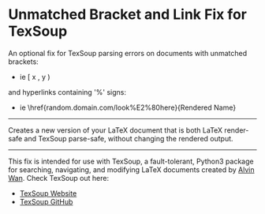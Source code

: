 # Unmatched Bracket and Link Fix for TexSoup

An optional fix for TexSoup parsing errors on documents with unmatched brackets:

- ie [ x , y ) 

and hyperlinks containing '%' signs: 
- ie \href{random.domain.com/look%E2%80here}{Rendered Name}

---
Creates a new version of your LaTeX document that is both LaTeX render-safe and TexSoup parse-safe, without changing the rendered output.

---

This fix is intended for use with TexSoup, a fault-tolerant, Python3 package for searching, navigating, and modifying LaTeX documents created by [Alvin Wan](https://github.com/alvinwan). Check TexSoup out here:

- [TexSoup Website](https://texsoup.alvinwan.com)
- [TexSoup GitHub](https://github.com/alvinwan/TexSoup)
